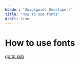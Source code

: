 ```yaml
---
header: 'Quickguide Developers'
title: 'How to use fonts'
draft: true
---
```


# How to use fonts

[go to sub](sub/)

